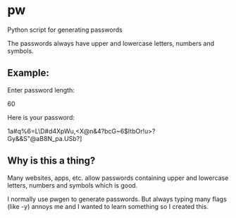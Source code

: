 # pw
Python script for generating passwords

The passwords always have upper and lowercase letters, numbers and symbols.

## Example:

Enter password length:

60

Here is your password:

1a#q%6=L\D#d4XpWu,<X@n&4?bcG~6$ItbOr!u>?Gy&&S"@aB8N_pa.USb?]

## Why is this a thing?

Many websites, apps, etc. allow passwords containing upper and lowercase letters, numbers and symbols which is good.

I normally use pwgen to generate passwords. But always typing many flags (like -y) annoys me and I wanted to learn something so I created this.

